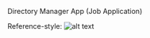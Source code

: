 Directory Manager App (Job Application)


Reference-style: 
![alt text][logo]

[logo]: C:\Users\abcaa\Pictures\Saved\gitreadpic.jpg